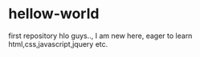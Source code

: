 # hellow-world
first repository
hlo guys.., 
I am new here, eager to learn html,css,javascript,jquery etc.
